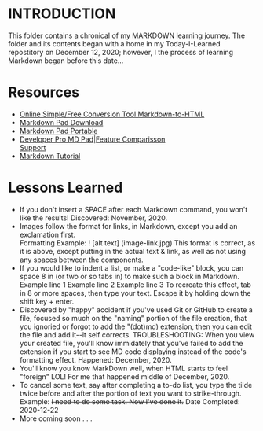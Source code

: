 # INTRODUCTION 
This folder contains a chronical of my MARKDOWN learning journey. The folder and its contents began with a home in my Today-I-Learned repostitory on December 12, 2020; however, I the process of learning Markdown began before this date... 

# Resources
* [Online Simple/Free Conversion Tool Markdown-to-HTML](https://markdowntohtml.com/)<br>
* [Markdown Pad Download](http://markdownpad.com/download.html) <br>
* [Markdown Pad Portable](http://markdownpad.com/download.html)<br>
* [Developer Pro MD Pad](https://markdownpad.com/buy.html)|[Feature Comparisson](https://markdownpad.com/compare.html)<br>
  [Support](http://markdownpad.com/support.html)<br>
* [Markdown Tutorial](https://www.markdowntutorial.com/lesson/1/)<br>


# Lessons Learned <br>
* If you don't insert a SPACE after each Markdown command, you won't like the results! Discovered: November, 2020.<br> 
* Images follow the format for links, in Markdown, except you add an exclamation first. <br>
           Formatting Example: ! [alt text] (image-link.jpg) 
           This format is correct, as it is above, except putting in the actual text & link, as well as not using any spaces between the components. 
* If you would like to indent a list, or make a "code-like" block, you can space 8 in (or two or so tabs in) to make such a block in Markdown.<br>
        Example line 1
        Example line 2
        Example line 3
        To recreate this effect, tab in 8 or more spaces, then type your text.  Escape it by holding down the shift key + enter.
* Discovered by "happy" accident if you've used Git or GitHub to create a file, focused so much on the "naming" portion of the file creation, that you ignoried or forgot to add the "(dot)md) extension, then you can edit the file and add it--it self corrects.  TROUBLESHOOTING: When you view your created file, you'll know immidately that you've failed to add the extension if you start to see MD code displaying instead of the code's formatting effect. Happened: December, 2020. <br>
* You'll know you know MarkDown well, when HTML starts to feel "foreign" LOL! For me that happened middle of December, 2020. <br>
* To cancel some text, say after completing a to-do list, you type the tilde twice before and after the portion of text you want to strike-through.  <br>
      Example:  ~~I need to do some task.  Now I've done it.~~ Date Completed: 2020-12-22 <br>
* More coming soon . . . <br>
